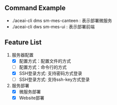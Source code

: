 ## Command Example
- ./aceai-cli dms sm-mes-canteen : 表示部署微服务
- ./aceai-cli dws sm-mes-ui : 表示部署前端

## Feature List

1. 服务器配置
    - [x] 配置方式：配置文件的方式
    - [ ] 配置方式：命令行的方式
    - [x] SSH登录方式: 支持密码方式登录
    - [ ] SSH登录方式: 支持ssh-key方式登录
2. 服务部署
    - [x] 微服务部署
    - [x] Website部署